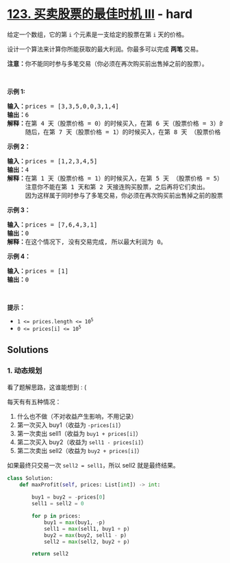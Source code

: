 # [123. 买卖股票的最佳时机 III](https://leetcode-cn.com/problems/best-time-to-buy-and-sell-stock-iii/) - hard

<p>给定一个数组，它的第<em> </em><code>i</code> 个元素是一支给定的股票在第 <code>i</code><em> </em>天的价格。</p>

<p>设计一个算法来计算你所能获取的最大利润。你最多可以完成 <strong>两笔 </strong>交易。</p>

<p><strong>注意：</strong>你不能同时参与多笔交易（你必须在再次购买前出售掉之前的股票）。</p>

<p> </p>

<p><strong>示例 1:</strong></p>

<pre>
<strong>输入：</strong>prices = [3,3,5,0,0,3,1,4]
<strong>输出：</strong>6
<strong>解释：</strong>在第 4 天（股票价格 = 0）的时候买入，在第 6 天（股票价格 = 3）的时候卖出，这笔交易所能获得利润 = 3-0 = 3 。
     随后，在第 7 天（股票价格 = 1）的时候买入，在第 8 天 （股票价格 = 4）的时候卖出，这笔交易所能获得利润 = 4-1 = 3 。</pre>

<p><strong>示例 2：</strong></p>

<pre>
<strong>输入：</strong>prices = [1,2,3,4,5]
<strong>输出：</strong>4
<strong>解释：</strong>在第 1 天（股票价格 = 1）的时候买入，在第 5 天 （股票价格 = 5）的时候卖出, 这笔交易所能获得利润 = 5-1 = 4 。   
     注意你不能在第 1 天和第 2 天接连购买股票，之后再将它们卖出。   
     因为这样属于同时参与了多笔交易，你必须在再次购买前出售掉之前的股票。
</pre>

<p><strong>示例 3：</strong></p>

<pre>
<strong>输入：</strong>prices = [7,6,4,3,1] 
<strong>输出：</strong>0 
<strong>解释：</strong>在这个情况下, 没有交易完成, 所以最大利润为 0。</pre>

<p><strong>示例 4：</strong></p>

<pre>
<strong>输入：</strong>prices = [1]
<strong>输出：</strong>0
</pre>

<p> </p>

<p><strong>提示：</strong></p>

<ul>
	<li><code>1 <= prices.length <= 10<sup>5</sup></code></li>
	<li><code>0 <= prices[i] <= 10<sup>5</sup></code></li>
</ul>


## Solutions

### 1. 动态规划

看了题解思路，这谁能想到 : (

每天有有五种情况：
1. 什么也不做（不对收益产生影响，不用记录）
2. 第一次买入 buy1（收益为 `-prices[i]`）
3. 第一次卖出 sell1（收益为 `buy1 + prices[i]`）
4. 第二次买入 buy2（收益为 `sell1 - prices[i]`）
5. 第二次卖出 sell2（收益为 `buy2 + prices[i]`）

如果最终只交易一次 `sell2 = sell1`，所以 sell2 就是最终结果。

```py
class Solution:
    def maxProfit(self, prices: List[int]) -> int:
        
        buy1 = buy2 = -prices[0]
        sell1 = sell2 = 0

        for p in prices:
            buy1 = max(buy1, -p)
            sell1 = max(sell1, buy1 + p)
            buy2 = max(buy2, sell1 - p)
            sell2 = max(sell2, buy2 + p)

        return sell2
```
